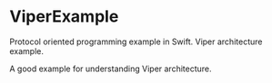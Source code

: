 # ViperExample
Protocol oriented programming example in Swift. Viper architecture example.

A good example for understanding Viper architecture.

